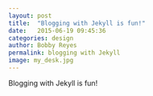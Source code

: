 ```yaml
---
layout: post
title:  "Blogging with Jekyll is fun!"
date:   2015-06-19 09:45:36
categories: design
author: Bobby Reyes
permalink: blogging with Jekyll
image: my_desk.jpg
---
```


Blogging with Jekyll is fun!
